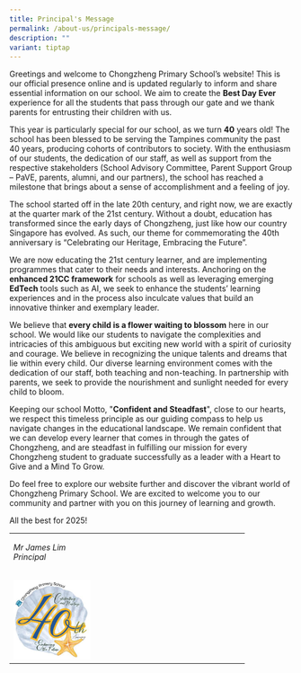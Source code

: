 ```yaml
---
title: Principal's Message
permalink: /about-us/principals-message/
description: ""
variant: tiptap
---
```

<p>Greetings and welcome to Chongzheng Primary School’s website! This is
our official presence online and is updated regularly to inform and share
essential information on our school. We aim to create the <strong>Best Day Ever</strong> experience
for all the students that pass through our gate and we thank parents for
entrusting their children with us.</p>
<p>This year is particularly special for our school, as we turn <strong>40</strong> years
old! The school has been blessed to be serving the Tampines community the
past 40 years, producing cohorts of contributors to society. With the enthusiasm
of our students, the dedication of our staff, as well as support from the
respective stakeholders (School Advisory Committee, Parent Support Group
– PaVE, parents, alumni, and our partners), the school has reached a milestone
that brings about a sense of accomplishment and a feeling of joy.</p>
<p>The school started off in the late 20th century, and right now, we are
exactly at the quarter mark of the 21st century. Without a doubt, education
has transformed since the early days of Chongzheng, just like how our country
Singapore has evolved. As such, our theme for commemorating the 40th anniversary
is “Celebrating our Heritage, Embracing the Future”.</p>
<p>We are now educating the 21st century learner, and are implementing programmes
that cater to their needs and interests. Anchoring on the <strong>enhanced 21CC framework</strong> for
schools as well as leveraging emerging <strong>EdTech</strong> tools such
as AI, we seek to enhance the students’ learning experiences and in the
process also inculcate values that build an innovative thinker and exemplary
leader.</p>
<p>We believe that <strong>every child is a flower waiting to blossom</strong> here
in our school. We would like our students to navigate the complexities
and intricacies of this ambiguous but exciting new world with a spirit
of curiosity and courage. We believe in recognizing the unique talents
and dreams that lie within every child. Our diverse learning environment
comes with the dedication of our staff, both teaching and non-teaching.
In partnership with parents, we seek to provide the nourishment and sunlight
needed for every child to bloom.</p>
<p>Keeping our school Motto, "<strong>Confident and Steadfast</strong>",
close to our hearts, we respect this timeless principle as our guiding
compass to help us navigate changes in the educational landscape. We remain
confident that we can develop every learner that comes in through the gates
of Chongzheng, and are steadfast in fulfilling our mission for every Chongzheng
student to graduate successfully as a leader with a Heart to Give and a
Mind To Grow.</p>
<p>Do feel free to explore our website further and discover the vibrant world
of Chongzheng Primary School. We are excited to welcome you to our community
and partner with you on this journey of learning and growth.</p>
<p>All the best for 2025!</p>
<table style="minWidth: 50px">
<colgroup>
<col>
<col>
</colgroup>
<tbody>
<tr>
<td rowspan="1" colspan="1">
<p><em>Mr James Lim<br>Principal</em>
</p>
</td>
<td rowspan="1" colspan="1">
<p></p>
</td>
</tr>
<tr>
<td rowspan="1" colspan="1">
<p></p>
<div class="isomer-image-wrapper">
<img style="width: 35%;" height="auto" width="100%" alt="" src="/images/CZ40_Logo.jpg">
</div>
</td>
<td rowspan="1" colspan="1">
<p></p>
</td>
</tr>
</tbody>
</table>
<p></p>